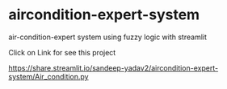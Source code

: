 # aircondition-expert-system
air-condition-expert system using fuzzy logic with streamlit

Click on Link for see this project 

https://share.streamlit.io/sandeep-yadav2/aircondition-expert-system/Air_condition.py
